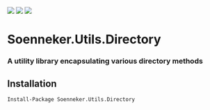 [![](https://img.shields.io/nuget/v/Soenneker.Utils.Directory.svg?style=for-the-badge)](https://www.nuget.org/packages/Soenneker.Utils.Directory/)
[![](https://img.shields.io/github/actions/workflow/status/soenneker/soenneker.utils.directory/publish.yml?style=for-the-badge)](https://github.com/soenneker/soenneker.utils.directory/actions/workflows/publish.yml)
[![](https://img.shields.io/nuget/dt/Soenneker.Utils.Directory.svg?style=for-the-badge)](https://www.nuget.org/packages/Soenneker.Utils.Directory/)

# Soenneker.Utils.Directory
### A utility library encapsulating various directory methods

## Installation

```
Install-Package Soenneker.Utils.Directory
```